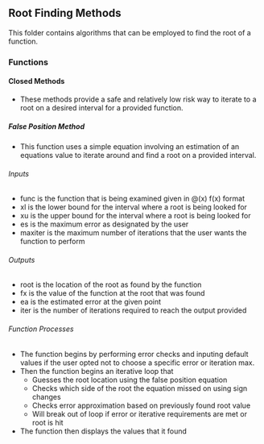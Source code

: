 ## Root Finding Methods
This folder contains algorithms that can be employed to find the root of a function.

### Functions

#### Closed Methods
- These methods provide a safe and relatively low risk way to iterate to a root on a
desired interval for a provided function.

##### False Position Method
- This function uses a simple equation involving an estimation of an equations value to 
iterate around and find a root on a provided interval.

###### Inputs
- func is the function that is being examined given in @(x) f(x) format
- xl is the lower bound for the interval where a root is being looked for
- xu is the upper bound for the interval where a root is being looked for
- es is the maximum error as designated by the user
- maxiter is the maximum number of iterations that the user wants the function to perform

###### Outputs
- root is the location of the root as found by the function
- fx is the value of the function at the root that was found
- ea is the estimated error at the given point
- iter is the number of iterations required to reach the output provided

###### Function Processes
- The function begins by performing error checks and inputing default values if the
user opted not to choose a specific error or iteration max.
- Then the function begins an iterative loop that 
  - Guesses the root location using the false position equation
  - Checks which side of the root the equation missed on using sign changes
  - Checks error approximation based on previously found root value
  - Will break out of loop if error or iterative requirements are met or root is hit
- The function then displays the values that it found
